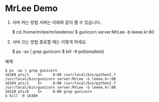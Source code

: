 MrLee Demo
=========

1. 서버 켜는 방법
서버는 아래와 같이 켤 수 있습니다.

    $ cd /home/mrlee/mrleedemo/
    $ gunicorn server:MrLee -b leeee.kr:80

2. 서버 끄는 방법
종료할 때는 이렇게 하세요.

    $ ps -ax | grep gunicorn
    $ kill -9 pid(smallest)

예제

    $ ps -ax | grep gunicorn
    16389 pts/1    S+     0:00 /usr/local/bin/python2.7 /usr/local/bin/gunicorn server:MrLee -b leeee.kr:80
    16394 pts/1    S+     0:00 /usr/local/bin/python2.7 /usr/local/bin/gunicorn server:MrLee -b leeee.kr:80
    16520 pts/6    S+     0:00 grep gunicorn
    $ kill -9 16389